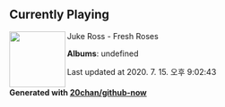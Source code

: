 ## Currently Playing

<img align="left" width="100" src="https://i.ytimg.com/vi/qPC8AeU0_-8/sddefault.jpg?sqp=-oaymwEWCJADEOEBIAQqCghqEJQEGHgg6AJIWg&rs">

Juke Ross - Fresh Roses

**Albums**: undefined

Last updated at 2020. 7. 15. 오후 9:02:43

#### Generated with [20chan/github-now](https://github.com/20chan/github-now)


<!--
**20chan/20chan** is a ✨ _special_ ✨ repository because its `README.md` (this file) appears on your GitHub profile.

Here are some ideas to get you started:

- 🔭 I’m currently working on ...
- 🌱 I’m currently learning ...
- 👯 I’m looking to collaborate on ...
- 🤔 I’m looking for help with ...
- 💬 Ask me about ...
- 📫 How to reach me: ...
- 😄 Pronouns: ...
- ⚡ Fun fact: ...
-->
